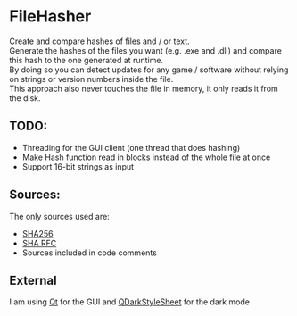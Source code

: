 # FileHasher
Create and compare hashes of files and / or text.  
Generate the hashes of the files you want (e.g. .exe and .dll) and compare this hash to the one generated at runtime.  
By doing so you can detect updates for any game / software without relying on strings or version numbers inside the file.  
This approach also never touches the file in memory, it only reads it from the disk.  

## TODO:
- Threading for the GUI client (one thread that does hashing)  
- Make Hash function read in blocks instead of the whole file at once  
- Support 16-bit strings as input  

## Sources:
The only sources used are:
- [SHA256](https://en.wikipedia.org/wiki/SHA-2)
- [SHA RFC](https://tools.ietf.org/html/rfc3174)
- Sources included in code comments

## External
I am using [Qt](https://www.qt.io/) for the GUI
and [QDarkStyleSheet](https://github.com/ColinDuquesnoy/QDarkStyleSheet) for the dark mode
